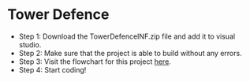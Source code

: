 # Tower Defence
* Step 1: Download the TowerDefenceINF.zip file and add it to visual studio.
* Step 2: Make sure that the project is able to build without any errors.
* Step 3: Visit the flowchart for this project [here](https://drive.google.com/file/d/1-NLZopdXuCTg6BcyGrmIvb9luVPHE1rQ/view?usp=sharing).
* Step 4: Start coding!
